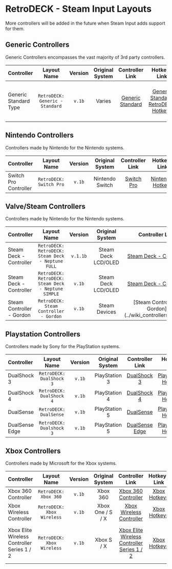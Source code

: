 # RetroDECK - Steam Input Layouts

More controllers will be added in the future when Steam Input adds support for them.

## Generic Controllers

Generic Controllers encompasses the vast majority of 3rd party controllers.

| Controller         | Layout Name |  Version      |   Original System   |   Controller Link |  Hotkeys Link   |  Comment  |
| :---               | :---:   | :---:   |     :---:    |  :---:     |   :---:     |    :---:     |
| Generic Standard Type |   `RetroDECK: Generic - Standard`      |   `v.1b`          |  Varies  | [Generic Standard](../wiki_controllers/generic/standard/generic-standard.md)   |[Generic Standard: RetroDECK Hotkeys](../wiki_rd_controls/hotkeys-generic-standard.md)| Majority of 3rd Party Controllers with a Standard Layout |


## Nintendo Controllers

Controllers made by Nintendo for the Nintendo systems.

| Controller         | Layout Name |  Version      |   Original System   |   Controller Link |  Hotkeys Link   |  Comment  |
| :---                     | :---:               | :---:                 |       :---:          |  :---:     |   :---:     |    :---:     |
| Switch Pro Controller      |   `RetroDECK: Switch Pro`      |   `v.1b`          |  Nintendo Switch  |       [Switch Pro](../wiki_controllers/nintendo/switch-pro.md)   |  [Nintendo: Hotkeys](../wiki_rd_controls/hotkeys-nintendo.md)  |  |

## Valve/Steam Controllers

Controllers made by Nintendo for the Nintendo systems.

| Controller         | Layout Name |  Version      |   Original System   |   Controller Link |  Hotkeys Link   |  Comment  |
| :---                     | :---:               | :---:                 |       :---:          |  :---:     |   :---:     |    :---:     |
| Steam Deck - Controller      |   `RetroDECK: RetroDECK: Steam Deck - Neptune FULL`|   `v.1.1b`          |  Steam Deck LCD/OLED  |       [Steam Deck - Controller](../wiki_controllers/steam/steamdeck-neptune-controller.md)    |  [Steam Deck Hotkeys](../wiki_controllers/steam/steamdeck-neptune-controller.md)  | FULL Radial Menu System |
| Steam Deck - Controller      |   `RetroDECK: RetroDECK: Steam Deck - Neptune SIMPLE`|   `v.1b`          |  Steam Deck LCD/OLED  |       [Steam Deck - Controller](../wiki_controllers/steam/steamdeck-neptune-controller.md)    |  [Steam Deck Hotkeys](../wiki_controllers/steam/steamdeck-neptune-controller.md)  | SIMPLE Radial Menu System |
| Steam Controller - Gordon    |   `RetroDECK: Steam Controller - Gordon`      |   `v.1b`          |  Steam Devices  |       [Steam Controller - Gordon](../wiki_controllers/steam/s| Steam Deck - Controller      |   `RetroDECK: RetroDECK: Steam Deck - Neptune`|   `v.1b`          |  Steam Deck LCD/OLED  |       [Steam Deck - Controller](../wiki_controllers/steam/steamdeck-neptune-controller.md)    |  [Steam Deck Hotkeys](../wiki_controllers/steam/steamdeck-neptune-controller.md)  |  |team-controller-gordon.md)    |  [Steam Controller - Gordon Hotkeys](../wiki_controllers/steam/steam-controller-gordon.md)  |  |

## Playstation Controllers

Controllers made by Sony for the PlayStation systems.

| Controller         | Layout Name |  Version      |   Original System   |   Controller Link |  Hotkeys Link   |  Comment  |
| :---                     | :---:               | :---:                 |       :---:          |  :---:     |   :---:     |    :---:     |
| DualShock 3      |   `RetroDECK: DualShock 3`      |   `v.1b`          |  PlayStation 3  |       [DualShock 3](../wiki_controllers/playstation/dualshock-3.md)   |  [Playstation: Hotkeys](../wiki_rd_controls/hotkeys-playstation.md) |  |
| DualShock 4      |   `RetroDECK: DualShock 4`      |   `v.1b`          |  PlayStation 4  |       [DualShock 4](../wiki_controllers/playstation/dualshock-4.md)   |  [Playstation: Hotkeys](../wiki_rd_controls/hotkeys-playstation.md) |  |
| DualSense        |   `RetroDECK: DualSense`        |   `v.1b`          |  PlayStation 5  |       [DualSense](../wiki_controllers/playstation/dualsense.md)   |  [Playstation: Hotkeys](../wiki_rd_controls/hotkeys-playstation.md) |  |
| DualSense Edge   |   `RetroDECK: Dualshock 3`      |   `v.1b`          |  PlayStation 5  |       [DualSense Edge](../wiki_controllers/playstation/dualsense-edge.md)   |  [Playstation: Hotkeys](../wiki_rd_controls/hotkeys-playstation.md) |  |


## Xbox Controllers

Controllers made by Microsoft for the Xbox systems.

| Controller         | Layout Name |  Version      |   Original System   |   Controller Link |  Hotkeys Link   |  Comment  |
| :---                     | :---:               | :---:                 |       :---:          |  :---:     |   :---:     |    :---:     |
| Xbox 360 Controller     |   `RetroDECK: Xbox 360`      |   `v.1b`          |  Xbox 360  |       [Xbox 360 Controller](../wiki_controllers/xbox/xbox-360.md)   |  [Xbox Hotkeys](../wiki_controllers/xbox/xbox-hotkeys.md)|  |
| Xbox Wireless Controller|   `RetroDECK: Xbox Wireless` |   `v.1b`          |  Xbox One / S / X  |       [Xbox Wireless Controller](../wiki_controllers/xbox/xbox-wireless.md)   |  [Xbox Hotkeys](../wiki_controllers/xbox/xbox-hotkeys.md)|  |
| Xbox Elite Wireless Controller Series 1 / 2|   `RetroDECK: Xbox Wireless` |   `v.1b`          |  Xbox S / X  |       [Xbox Elite Wireless Controller Series 1 / 2](../wiki_controllers/xbox/xbox-wireless-elite.md)   |  [Xbox Hotkeys](../wiki_controllers/xbox/xbox-hotkeys.md)| Works as a normal Xbox Wireless in Steam Input|

